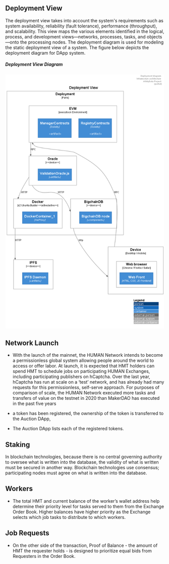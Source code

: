 ## Deployment View

The deployment view takes into account the system's requirements such as system availability, reliability (fault tolerance), performance (throughput), and scalability. This view maps the various elements identified in the logical, process, and development views—networks, processes, tasks, and objects—onto the processing nodes.
The deployment diagram is used for modeling the static deployment view of a system.
The figure below depicts the deployment diagram for DApp system.

##### Deployment View Diagram
![Deployment View](./assets/deployment_view.png)

## Network Launch
- With the launch of the mainnet, the HUMAN Network intends to become a permissionless global system allowing people around the world to access or offer labor. At launch, it is expected that HMT holders can spend HMT to schedule jobs on participating HUMAN Exchanges, including participating publishers on hCaptcha. Over the last year, hCaptcha has run at scale on a ‘test’ network, and has already had many requests for this permissionless, self-serve approach. For purposes of comparison of scale, the HUMAN Network executed more tasks and transfers of value on the testnet in 2020 than MakerDAO has executed in the past five years
 
 - a token has been registered, the ownership of the token is transferred to the Auction DApp,
 - The Auction DApp lists each of the registered tokens. 
 
 ## Staking
In blockchain technologies, because there is no central governing authority to oversee what is written into the database, the validity of what is written must be secured in another way. Blockchain technologies use consensus; participating nodes must agree on what is written into the database. 

## Workers 
- The total HMT and current balance of the worker’s wallet address help determine their priority level for tasks served to them from the Exchange Order Book. Higher balances have higher priority as the Exchange selects which job tasks to distribute to which workers.

## Job Requests
 - On the other side of the transaction, Proof of Balance - the amount of HMT the requester holds - is designed to prioritize equal bids from Requesters in the Order Book.
